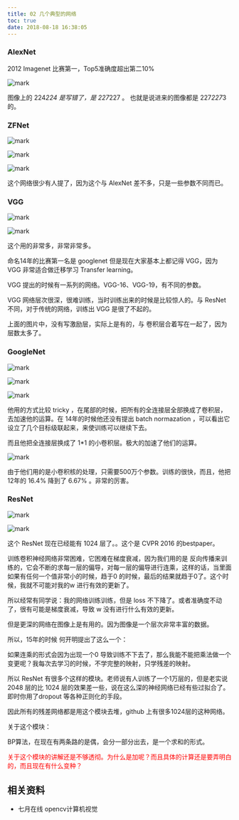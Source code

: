 ```yaml
---
title: 02 几个典型的网络
toc: true
date: 2018-08-18 16:38:05
---
```




### AlexNet

2012 Imagenet 比赛第一，Top5准确度超出第二10%

![mark](http://images.iterate.site/blog/image/180811/gkFB6D2F6i.png?imageslim)

图像上的 224*224 是写错了，是 227*227 。
也就是说进来的图像都是 227*227*3 的。


### ZFNet

![mark](http://images.iterate.site/blog/image/180811/Jjd48AGDCI.png?imageslim)

![mark](http://images.iterate.site/blog/image/180811/Hj474D57ha.png?imageslim)

![mark](http://images.iterate.site/blog/image/180811/li3IHIc8iG.png?imageslim)

这个网络很少有人提了，因为这个与 AlexNet 差不多，只是一些参数不同而已。


### VGG

![mark](http://images.iterate.site/blog/image/180811/Bc9Hb4eibC.png?imageslim)

![mark](http://images.iterate.site/blog/image/180811/7BJ0DIJAbc.png?imageslim)

这个用的非常多，非常非常多。

命名14年的比赛第一名是 googlenet 但是现在大家基本上都记得 VGG，因为 VGG 非常适合做迁移学习 Transfer learning。

VGG 提出的时候有一系列的网络。VGG-16、VGG-19，有不同的参数。

VGG 网络层次很深，很难训练，当时训练出来的时候是比较惊人的。与 ResNet 不同，对于传统的网络，训练出 VGG 是很了不起的。

上面的图片中，没有写激励层，实际上是有的，与 卷积层合着写在一起了，因为层数太多了。


### GoogleNet

![mark](http://images.iterate.site/blog/image/180811/1JB71fHG2L.png?imageslim)

![mark](http://images.iterate.site/blog/image/180811/LK8KfHA8Hi.png?imageslim)

![mark](http://images.iterate.site/blog/image/180811/FdBjeG69f8.png?imageslim)


他用的方式比较 tricky ，在尾部的时候，把所有的全连接层全部换成了卷积层，去加速他的运算。在 14年的时候他还没有提出 batch normazation ，可以看出它设立了几个目标级联起来，来使训练可以继续下去。

而且他把全连接层换成了 1*1 的小卷积层。极大的加速了他们的运算。

![mark](http://images.iterate.site/blog/image/180811/387gc6mJbL.png?imageslim)


由于他们用的是小卷积核的处理，只需要500万个参数。训练的很快，而且，他把 12年的 16.4% 降到了 6.67% 。非常的厉害。



### ResNet

![mark](http://images.iterate.site/blog/image/180811/AG3i17de8c.png?imageslim)

![mark](http://images.iterate.site/blog/image/180811/D4Fliahmk1.png?imageslim)

这个 ResNet 现在已经能有 1024 层了。。这个是 CVPR 2016 的bestpaper。

训练卷积神经网络非常困难，它困难在梯度衰减，因为我们用的是 反向传播来训练的，它会不断的求每一层的偏导，对每一层的偏导进行连乘，这样的话，当里面如果有任何一个值非常小的时候，趋于0 的时候，最后的结果就趋于0了。这个时候，我就不可能对我的w 进行有效的更新了。

所以经常有同学说：我的网络训练训练，但是 loss 不下降了。或者准确度不动了，很有可能是梯度衰减，导致 w 没有进行什么有效的更新。

但是更深的网络在图像上是有用的。因为图像是一个层次非常丰富的数据。

所以，15年的时候 何开明提出了这么一个：

如果连乘的形式会因为出现一个0 导致训练不下去了，那么我能不能把乘法做一个变更呢？我每次去学习的时候，不学完整的映射，只学残差的映射。

所以 ResNet 有很多个这样的模块。老师说有人训练了一个1万层的，但是老实说 2048 层的比 1024 层的效果差一些，说在这么深的神经网络已经有些过拟合了。即时你用了dropout 等各种正则化的手段。

因此所有的残差网络都是用这个模块去堆，github 上有很多1024层的这种网络。

关于这个模块：

BP算法，在现在有两条路的是偶，会分一部分出去，是一个求和的形式。

<span style="color:red;">关于这个模块的讲解还是不够透彻。为什么是加呢？而且具体的计算还是要弄明白的，而且现在有什么变种？</span>






## 相关资料

- 七月在线 opencv计算机视觉

